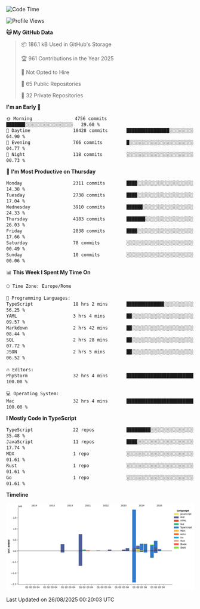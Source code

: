 <!--START_SECTION:waka-->
![Code Time](http://img.shields.io/badge/Code%20Time-6%2C192%20hrs%2018%20mins-blue)

![Profile Views](http://img.shields.io/badge/Profile%20Views-0-blue)

**🐱 My GitHub Data** 

> 📦 186.1 kB Used in GitHub's Storage 
 > 
> 🏆 961 Contributions in the Year 2025
 > 
> 🚫 Not Opted to Hire
 > 
> 📜 65 Public Repositories 
 > 
> 🔑 32 Private Repositories 
 > 
**I'm an Early 🐤** 

```text
🌞 Morning                4756 commits        ███████░░░░░░░░░░░░░░░░░░   29.60 % 
🌆 Daytime                10428 commits       ████████████████░░░░░░░░░   64.90 % 
🌃 Evening                766 commits         █░░░░░░░░░░░░░░░░░░░░░░░░   04.77 % 
🌙 Night                  118 commits         ░░░░░░░░░░░░░░░░░░░░░░░░░   00.73 % 
```
📅 **I'm Most Productive on Thursday** 

```text
Monday                   2311 commits        ████░░░░░░░░░░░░░░░░░░░░░   14.38 % 
Tuesday                  2738 commits        ████░░░░░░░░░░░░░░░░░░░░░   17.04 % 
Wednesday                3910 commits        ██████░░░░░░░░░░░░░░░░░░░   24.33 % 
Thursday                 4183 commits        ███████░░░░░░░░░░░░░░░░░░   26.03 % 
Friday                   2838 commits        ████░░░░░░░░░░░░░░░░░░░░░   17.66 % 
Saturday                 78 commits          ░░░░░░░░░░░░░░░░░░░░░░░░░   00.49 % 
Sunday                   10 commits          ░░░░░░░░░░░░░░░░░░░░░░░░░   00.06 % 
```


📊 **This Week I Spent My Time On** 

```text
🕑︎ Time Zone: Europe/Rome

💬 Programming Languages: 
TypeScript               18 hrs 2 mins       ██████████████░░░░░░░░░░░   56.25 % 
YAML                     3 hrs 4 mins        ██░░░░░░░░░░░░░░░░░░░░░░░   09.57 % 
Markdown                 2 hrs 42 mins       ██░░░░░░░░░░░░░░░░░░░░░░░   08.44 % 
SQL                      2 hrs 28 mins       ██░░░░░░░░░░░░░░░░░░░░░░░   07.72 % 
JSON                     2 hrs 5 mins        ██░░░░░░░░░░░░░░░░░░░░░░░   06.52 % 

🔥 Editors: 
PhpStorm                 32 hrs 4 mins       █████████████████████████   100.00 % 

💻 Operating System: 
Mac                      32 hrs 4 mins       █████████████████████████   100.00 % 
```

**I Mostly Code in TypeScript** 

```text
TypeScript               22 repos            █████████░░░░░░░░░░░░░░░░   35.48 % 
JavaScript               11 repos            ████░░░░░░░░░░░░░░░░░░░░░   17.74 % 
MDX                      1 repo              ░░░░░░░░░░░░░░░░░░░░░░░░░   01.61 % 
Rust                     1 repo              ░░░░░░░░░░░░░░░░░░░░░░░░░   01.61 % 
Go                       1 repo              ░░░░░░░░░░░░░░░░░░░░░░░░░   01.61 % 
```



**Timeline**

![Lines of Code chart](https://raw.githubusercontent.com/frnwtr/frnwtr/main/assets/bar_graph.png)


 Last Updated on 26/08/2025 00:20:03 UTC
<!--END_SECTION:waka-->